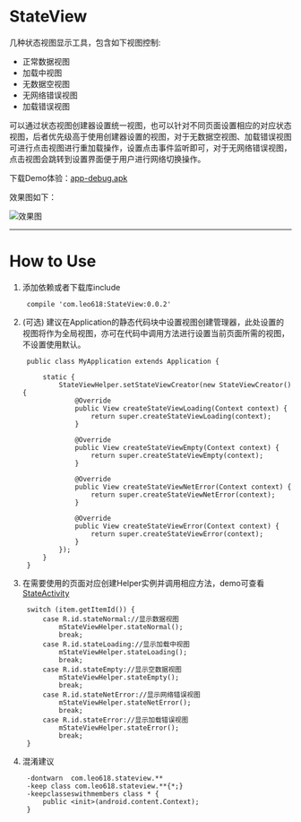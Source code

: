 # StateView #
几种状态视图显示工具，包含如下视图控制:


- 正常数据视图
- 加载中视图
- 无数据空视图
- 无网络错误视图
- 加载错误视图

可以通过状态视图创建器设置统一视图，也可以针对不同页面设置相应的对应状态视图，后者优先级高于使用创建器设置的视图，对于无数据空视图、加载错误视图可进行点击视图进行重加载操作，设置点击事件监听即可，对于无网络错误视图，点击视图会跳转到设置界面便于用户进行网络切换操作。

下载Demo体验：[app-debug.apk](https://raw.githubusercontent.com/Leo0618/StateViewSample/master/app-debug.apk)

效果图如下：

![效果图](https://i.imgur.com/91rtziu.gif)

----------

# How to Use #


1. 添加依赖或者下载库include

		compile 'com.leo618:StateView:0.0.2'

		

2. (可选) 建议在Application的静态代码块中设置视图创建管理器，此处设置的视图将作为全局视图，亦可在代码中调用方法进行设置当前页面所需的视图，不设置使用默认。

		public class MyApplication extends Application {

		    static {
		        StateViewHelper.setStateViewCreator(new StateViewCreator() {
		            @Override
		            public View createStateViewLoading(Context context) {
		                return super.createStateViewLoading(context);
		            }
		
		            @Override
		            public View createStateViewEmpty(Context context) {
		                return super.createStateViewEmpty(context);
		            }
		
		            @Override
		            public View createStateViewNetError(Context context) {
		                return super.createStateViewNetError(context);
		            }
		
		            @Override
		            public View createStateViewError(Context context) {
		                return super.createStateViewError(context);
		            }
		        });
		    }
		}

3. 在需要使用的页面对应创建Helper实例并调用相应方法，demo可查看[StateActivity](https://github.com/Leo0618/StateViewSample/blob/master/app/src/main/java/com/leo618/stateviewsample/StateActivity.java)

		switch (item.getItemId()) {
            case R.id.stateNormal://显示数据视图
                mStateViewHelper.stateNormal();
                break;
            case R.id.stateLoading://显示加载中视图
                mStateViewHelper.stateLoading();
                break;
            case R.id.stateEmpty://显示空数据视图
                mStateViewHelper.stateEmpty();
                break;
            case R.id.stateNetError://显示网络错误视图
                mStateViewHelper.stateNetError();
                break;
            case R.id.stateError://显示加载错误视图
                mStateViewHelper.stateError();
                break;
        }

4. 混淆建议

		-dontwarn  com.leo618.stateview.**
		-keep class com.leo618.stateview.**{*;}
		-keepclasseswithmembers class * {
	    	public <init>(android.content.Context);
		}
